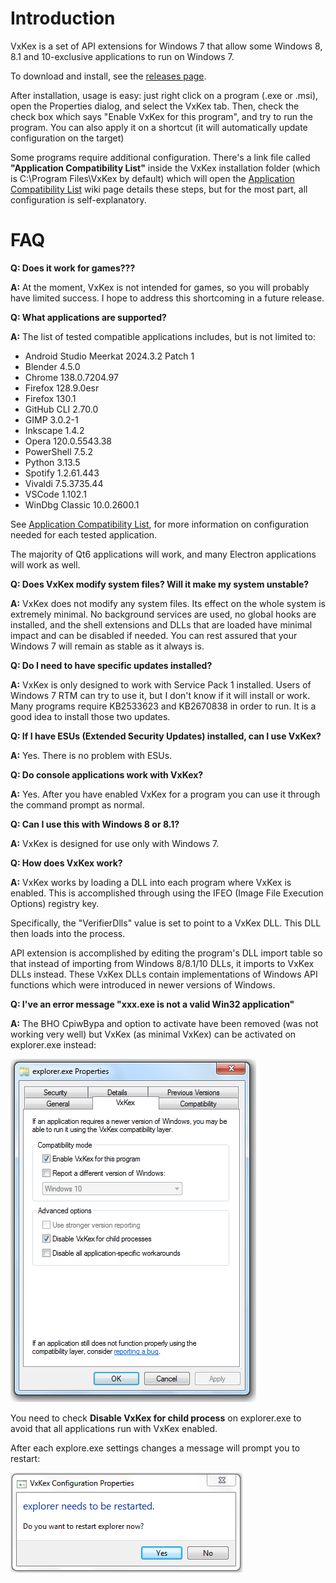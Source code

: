 Introduction
============

VxKex is a set of API extensions for Windows 7 that allow some Windows 8,
8.1 and 10-exclusive applications to run on Windows 7.

To download and install, see the [releases page](https://github.com/CopperFr/VxKex/releases).

After installation, usage is easy: just right click on a program (.exe or .msi),
open the Properties dialog, and select the VxKex tab. Then, check the check box
which says "Enable VxKex for this program", and try to run the program. You can also
apply it on a shortcut (it will automatically update configuration on the target)

Some programs require additional configuration. There's a link file called **"Application
Compatibility List"** inside the VxKex installation folder (which is C:\Program
Files\VxKex by default) which will open the [Application Compatibility List](https://github.com/CopperFr/VxKex/wiki/Application-Compatibility-List) wiki page details these steps, but for the most part, all
configuration is self-explanatory.

FAQ
===

**Q: Does it work for games???**

**A:** At the moment, VxKex is not intended for games, so you will probably have limited
success. I hope to address this shortcoming in a future release.

**Q: What applications are supported?**

**A:** The list of tested compatible applications includes, but is not limited to:
- Android Studio Meerkat 2024.3.2 Patch 1
- Blender 4.5.0
- Chrome 138.0.7204.97
- Firefox 128.9.0esr
- Firefox 130.1
- GitHub CLI 2.70.0
- GIMP 3.0.2-1
- Inkscape 1.4.2
- Opera 120.0.5543.38
- PowerShell 7.5.2
- Python 3.13.5
- Spotify 1.2.61.443
- Vivaldi 7.5.3735.44
- VSCode 1.102.1
- WinDbg Classic 10.0.2600.1

See [Application Compatibility List](https://github.com/CopperFr/VxKex/wiki/Application-Compatibility-List), for more information on configuration needed for each tested application.

The majority of Qt6 applications will work, and many Electron applications will
work as well.

**Q: Does VxKex modify system files? Will it make my system unstable?**

**A:** VxKex does not modify any system files. Its effect on the whole system is
extremely minimal. No background services are used, no global hooks are
installed, and the shell extensions and DLLs that are loaded have minimal
impact and can be disabled if needed. You can rest assured that your Windows 7
will remain as stable as it always is.

**Q: Do I need to have specific updates installed?**

**A:** VxKex is only designed to work with Service Pack 1 installed. Users of
Windows 7 RTM can try to use it, but I don't know if it will install or work.
Many programs require KB2533623 and KB2670838 in order to run. It is a good
idea to install those two updates.

**Q: If I have ESUs (Extended Security Updates) installed, can I use VxKex?**

**A:** Yes. There is no problem with ESUs.

**Q: Do console applications work with VxKex?**

**A:** Yes. After you have enabled VxKex for a program you can use it through the
command prompt as normal.

**Q: Can I use this with Windows 8 or 8.1?**

**A:** VxKex is designed for use only with Windows 7.

**Q: How does VxKex work?**

**A:** VxKex works by loading a DLL into each program where VxKex is enabled. This
is accomplished through using the IFEO (Image File Execution Options) registry key.

Specifically, the "VerifierDlls" value is set to point to a VxKex DLL. This DLL then
loads into the process.

API extension is accomplished by editing the program's DLL import table so that
instead of importing from Windows 8/8.1/10 DLLs, it imports to VxKex DLLs instead.
These VxKex DLLs contain implementations of Windows API functions which were introduced
in newer versions of Windows.

**Q: I've an error message "xxx.exe is not a valid Win32 application"**

**A:** The BHO CpiwBypa and option to activate have been removed (was not working very well) but VxKex (as minimal VxKex) can be
activated on explorer.exe instead:

![VxKex configuration GUI](/explorer-properties-screenshot.png)

You need to check **Disable VxKex for child process** on explorer.exe to avoid that all applications run with VxKex enabled.

After each explore.exe settings changes a message will prompt you to restart:

![VxKex configuration restart](/restart-explorer-screenshot.png)
